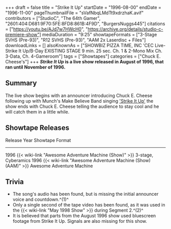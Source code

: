 +++
draft = false
title = "Strike It Up"
startDate = "1996-08-00"
endDate = "1996-11-00"
pageThumbnailFile = "sVafNbqLMdTt9xdrzhaK.avif"
contributors = ["StudioC", "The 64th Gamer", "2601:404:D681:9F70:5FE:8FD8:861B:4F9D", "BurgersNuggs445"]
citations = ["https://youtu.be/AJd7w7HWcH0", "https://archive.org/details/studio-c-premiere-show"]
mediaDuration = "9:25"
showtapeFormats = ["3-Stage SVHS (Pre-93)", "R12 SVHS (Pre-93)", "AAM 2x Laserdisc + Files"]
downloadLinks = []
alsoKnownAs = ["SHOWBIZ PIZZA TIME, INC 'CEC Live-Strike It Up/B-Day EXISTING STAGE 9 min. 25 sec. Ch. 1 & 2-Mono Mix Ch. 3-Data, Ch. 4-Gameroom"]
tags = ["Showtapes"]
categories = ["Chuck E. Cheese's"]
+++
***Strike It Up* is a live show released in August of 1996, that ran until November of 1996.**

## Summary

The live show begins with an announcer introducing Chuck E. Cheese following up with Munch's Make Believe Band singing ['Strike It Up'](https://en.wikipedia.org/wiki/Strike_It_Up) the show ends with Chuck E. Cheese telling the audience to stay cool and he will catch them in a little while.

## Showtape Releases

  Release Year   Showtape                                                         Format
  -------------- ---------------------------------------------------------------- ---------------------------
  1996           {{< wiki-link "Awesome Adventure Machine (Show)" >}}         3-stage, Cyberamics
  1996           {{< wiki-link "Awesome Adventure Machine (Show) (AAM)" >}}   Awesome Adventure Machine

## Trivia

- The song's audio has been found, but is missing the initial announcer voice and countdown.^(1)^
- Only a single second of the tape video has been found, as it was used in the {{< wiki-link "May 1998 Show" >}} during Segment 2.^(2)^
- It is believed that parts from the August 1996 show used bluescreen footage from Strike It Up. Signals are also missing for this show.
